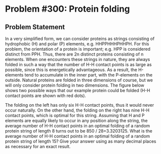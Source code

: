 # Problem #300: Protein folding 

## Problem Statement 

In a very simplified form, we can consider proteins as strings consisting of hydrophobic (H) and polar (P) elements, e.g. HHPPHHHPHHPH. 
For this problem, the orientation of a protein is important; e.g. HPP is considered distinct from PPH. Thus, there are 2n distinct proteins consisting of n elements.
When one encounters these strings in nature, they are always folded in such a way that the number of H-H contact points is as large as possible, since this is energetically advantageous.
As a result, the H-elements tend to accumulate in the inner part, with the P-elements on the outside.
Natural proteins are folded in three dimensions of course, but we will only consider protein folding in two dimensions.
The figure below shows two possible ways that our example protein could be folded (H-H contact points are shown with red dots).

The folding on the left has only six H-H contact points, thus it would never occur naturally.
On the other hand, the folding on the right has nine H-H contact points, which is optimal for this string.
Assuming that H and P elements are equally likely to occur in any position along the string, the average number of H-H contact points in an optimal folding of a random protein string of length 8 turns out to be 850 / 28=3.3203125.
What is the average number of H-H contact points in an optimal folding of a random protein string of length 15?
Give your answer using as many decimal places as necessary for an exact result.

